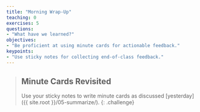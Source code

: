 ```yaml
---
title: "Morning Wrap-Up"
teaching: 0
exercises: 5
questions:
- "What have we learned?"
objectives:
- "Be proficient at using minute cards for actionable feedback."
keypoints:
- "Use sticky notes for collecting end-of-class feedback."
---
```


> ## Minute Cards Revisited
>
> Use your sticky notes to write minute cards
> as discussed [yesterday]({{ site.root }}/05-summarize/).
{: .challenge}
